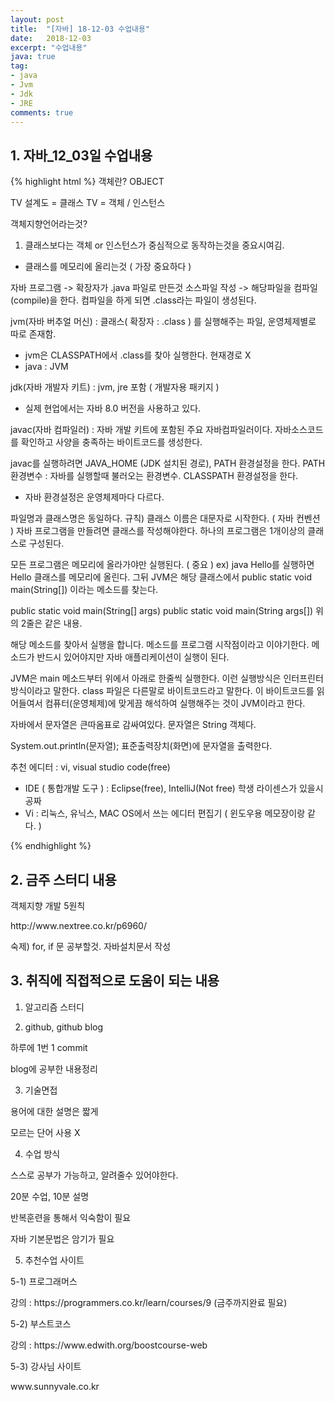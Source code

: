 ```yaml
---
layout: post
title:  "[자바] 18-12-03 수업내용"
date:   2018-12-03
excerpt: "수업내용"
java: true
tag:
- java
- Jvm
- Jdk
- JRE
comments: true
---
```


## 1. 자바_12_03일 수업내용
{% highlight html %}
객체란? OBJECT

TV 설계도 = 클래스
TV = 객체 / 인스턴스

객체지향언어라는것? 
1) 클래스보다는 객체 or 인스턴스가 중심적으로 동작하는것을 중요시여김.
* 클래스를 메모리에 올리는것 ( 가장 중요하다 )

자바 프로그램 -> 확장자가 .java 파일로 만든것
소스파일 작성 -> 해당파일을 컴파일(compile)을 한다. 컴파일을 하게 되면 .class라는 파일이 생성된다.

jvm(자바 버추얼 머신) : 클래스( 확장자 : .class ) 를 실행해주는 파일, 운영체제별로 따로 존재함.
* jvm은 CLASSPATH에서 .class를 찾아 실행한다. 현재경로 X
* java : JVM

jdk(자바 개발자 키트) : jvm, jre 포함 ( 개발자용 패키지 )  
* 실제 현업에서는 자바 8.0 버전을 사용하고 있다.

javac(자바 컴파일러) : 자바 개발 키트에 포함된 주요 자바컴파일러이다. 자바소스코드를 확인하고
사양을 충족하는 바이트코드를 생성한다.

javac를 실행하려면 JAVA_HOME (JDK 설치된 경로), PATH 환경설정을 한다.
PATH 환경변수 : 자바를 실행할때 불러오는 환경변수.
CLASSPATH 환경설정을 한다.

* 자바 환경설정은 운영체제마다 다르다.

파일명과 클래스명은 동일하다. 
규칙) 클래스 이름은 대문자로 시작한다. ( 자바 컨벤션 )
자바 프로그램을 만들려면 클래스를 작성해야한다. 하나의 프로그램은 1개이상의 클래스로 구성된다.

모든 프로그램은 메모리에 올라가야만 실행된다. ( 중요 )
ex) java Hello를 실행하면 Hello 클래스를 메모리에 올린다.
그뒤 JVM은 해당 클래스에서 public static void main(String[]) 이라는 메소드를 찾는다.

public static void main(String[] args)
public static void main(String args[])
위의 2줄은 같은 내용.

해당 메소드를 찾아서 실행을 합니다. 
메소드를 프로그램 시작점이라고 이야기한다.
메소드가 반드시 있어야지만 자바 애플리케이션이 실행이 된다.

JVM은 main 메소드부터 위에서 아래로 한줄씩 실행한다. 이런 실행방식은 인터프린터 방식이라고 말한다.
class 파일은 다른말로 바이트코드라고 말한다.
이 바이트코드를 읽어들여서 컴퓨터(운영체제)에 맞게끔 해석하여 실행해주는 것이 JVM이라고 한다.

자바에서 문자열은 큰따옴표로 감싸여있다.
문자열은 String 객체다.

System.out.println(문자열);
표준출력장치(화면)에 문자열을 출력한다.

추천 에디터 : vi, visual studio code(free) 
* IDE ( 통합개발 도구 ) : Eclipse(free), IntelliJ(Not free) 학생 라이센스가 있을시 공짜 
* Vi : 리눅스, 유닉스, MAC OS에서 쓰는 에디터 편집기 ( 윈도우용 메모장이랑 같다. )

{% endhighlight %}

## 2. 금주 스터디 내용

<p>객체지향 개발 5원칙</p>
<p>http://www.nextree.co.kr/p6960/</p>
<p>숙제) for, if 문 공부할것. 자바설치문서 작성</p>

## 3. 취직에 직접적으로 도움이 되는 내용

1) 알고리즘 스터디

2) github, github blog

<p>하루에 1번 1 commit</p>
<p>blog에 공부한 내용정리</p>

3) 기술면접

<p>용어에 대한 설명은 짧게</p>
<p>모르는 단어 사용 X</p>

4) 수업 방식

<p>스스로 공부가 가능하고, 알려줄수 있어야한다.</p>
<p>20분 수업, 10분 설명</p>
<p>반복훈련을 통해서 익숙함이 필요</p>
<p>자바 기본문법은 암기가 필요</p>

5) 추천수업 사이트

5-1) 프로그래머스
<p>강의 : https://programmers.co.kr/learn/courses/9 (금주까지완료 필요)</p>

5-2) 부스트코스
<p>강의 : https://www.edwith.org/boostcourse-web</p>

5-3) 강사님 사이트
<p>www.sunnyvale.co.kr</p>
